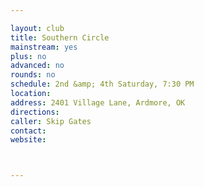 ```yaml
---

layout: club
title: Southern Circle
mainstream: yes
plus: no
advanced: no
rounds: no
schedule: 2nd &amp; 4th Saturday, 7:30 PM
location: 
address: 2401 Village Lane, Ardmore, OK
directions: 
caller: Skip Gates
contact: 
website: 



---
```


